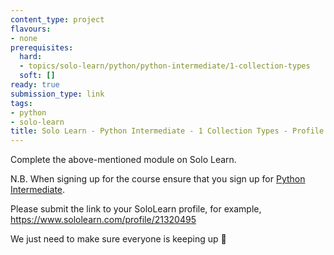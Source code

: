 ```yaml
---
content_type: project
flavours:
- none
prerequisites:
  hard:
  - topics/solo-learn/python/python-intermediate/1-collection-types
  soft: []
ready: true
submission_type: link
tags:
- python
- solo-learn
title: Solo Learn - Python Intermediate - 1 Collection Types - Profile check
---
```


Complete the above-mentioned module on Solo Learn.

N.B. When signing up for the course ensure that you sign up for [Python Intermediate](https://www.sololearn.com/learn/courses/python-intermediate).

Please submit the link to your SoloLearn profile, for example, https://www.sololearn.com/profile/21320495

We just need to make sure everyone is keeping up 💚